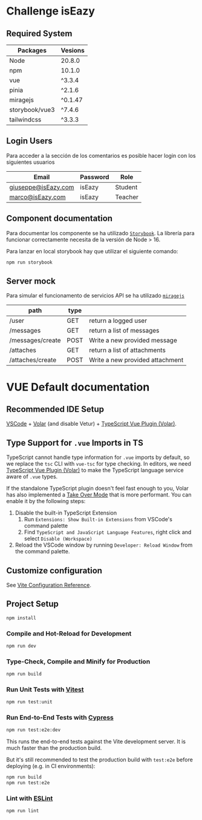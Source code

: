 # Challenge isEazy

## Required System

| Packages       | Vesions |
| -------------- | ------- |
| Node           | 20.8.0  |
| npm            | 10.1.0  |
| vue            | ^3.3.4  |
| pinia          | ^2.1.6  |
| miragejs       | ^0.1.47 |
| storybook/vue3 | ^7.4.6  |
| tailwindcss    | ^3.3.3  |

## Login Users

Para acceder a la sección de los comentarios es posible hacer login con los siguientes usuarios

| Email               | Password | Role    |
| ------------------- | -------- | ------- |
| giuseppe@isEazy.com | isEazy   | Student |
| marco@isEazy.com    | isEazy   | Teacher |

## Component documentation

Para documentar los componente se ha utilizado [`Storybook`](https://storybook.js.org/).
La librería para funcionar correctamente necesita de la versión de Node > 16.

Para lanzar en local storybook hay que utilizar el siguiente comando:

```sh
npm run storybook
```

## Server mock

Para simular el funcionamento de servicios API se ha utilizado [`miragejs`](https://miragejs.com/)

| path             | type |                                 |
| ---------------- | ---- | ------------------------------- |
| /user            | GET  | return a logged user            |
| /messages        | GET  | return a list of messages       |
| /messages/create | POST | Write a new provided message    |
| /attaches        | GET  | return a list of attachments    |
| /attaches/create | POST | Write a new provided attachment |

# VUE Default documentation

## Recommended IDE Setup

[VSCode](https://code.visualstudio.com/) + [Volar](https://marketplace.visualstudio.com/items?itemName=Vue.volar) (and disable Vetur) + [TypeScript Vue Plugin (Volar)](https://marketplace.visualstudio.com/items?itemName=Vue.vscode-typescript-vue-plugin).

## Type Support for `.vue` Imports in TS

TypeScript cannot handle type information for `.vue` imports by default, so we replace the `tsc` CLI with `vue-tsc` for type checking. In editors, we need [TypeScript Vue Plugin (Volar)](https://marketplace.visualstudio.com/items?itemName=Vue.vscode-typescript-vue-plugin) to make the TypeScript language service aware of `.vue` types.

If the standalone TypeScript plugin doesn't feel fast enough to you, Volar has also implemented a [Take Over Mode](https://github.com/johnsoncodehk/volar/discussions/471#discussioncomment-1361669) that is more performant. You can enable it by the following steps:

1. Disable the built-in TypeScript Extension
   1. Run `Extensions: Show Built-in Extensions` from VSCode's command palette
   2. Find `TypeScript and JavaScript Language Features`, right click and select `Disable (Workspace)`
2. Reload the VSCode window by running `Developer: Reload Window` from the command palette.

## Customize configuration

See [Vite Configuration Reference](https://vitejs.dev/config/).

## Project Setup

```sh
npm install
```

### Compile and Hot-Reload for Development

```sh
npm run dev
```

### Type-Check, Compile and Minify for Production

```sh
npm run build
```

### Run Unit Tests with [Vitest](https://vitest.dev/)

```sh
npm run test:unit
```

### Run End-to-End Tests with [Cypress](https://www.cypress.io/)

```sh
npm run test:e2e:dev
```

This runs the end-to-end tests against the Vite development server.
It is much faster than the production build.

But it's still recommended to test the production build with `test:e2e` before deploying (e.g. in CI environments):

```sh
npm run build
npm run test:e2e
```

### Lint with [ESLint](https://eslint.org/)

```sh
npm run lint
```
